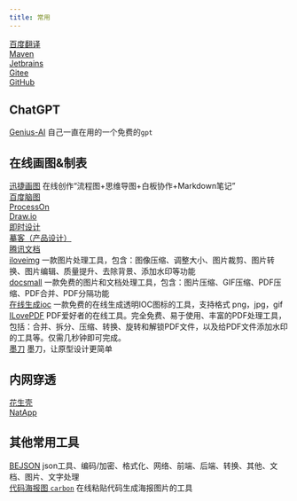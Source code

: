 ```yaml
---
title: 常用
---
```


[百度翻译](https://fanyi.baidu.com/?aldtype=16047#auto/zh) <br>
[Maven](https://mvnrepository.com/) <br>
[Jetbrains](https://www.jetbrains.com/zh-cn/) <br>
[Gitee](https://gitee.com) <br>
[GitHub](https://github.com) <br>

## ChatGPT
[Genius-AI](https://chat.apeto.cn) 自己一直在用的一个免费的`gpt` <br>

## 在线画图&制表
[迅捷画图](https://www.liuchengtu.com/) 在线创作“流程图+思维导图+白板协作+Markdown笔记” <br>
[百度脑图](https://naotu.baidu.com/)  <br>
[ProcessOn](https://www.processon.com/)  <br>
[Draw.io](https://app.diagrams.net/)  <br>
[即时设计](https://js.design/)  <br>
[摹客（产品设计）](https://www.mockplus.cn/)  <br>
[腾讯文档](https://docs.qq.com/)  <br>
[iloveimg](https://www.iloveimg.com/zh-cn) 一款图片处理工具，包含：图像压缩、调整大小、图片裁剪、图片转换、图片编辑、质量提升、去除背景、添加水印等功能 <br>
[docsmall](https://docsmall.com/) 一款免费的图片和文档处理工具，包含：图片压缩、GIF压缩、PDF压缩、PDF合并、PDF分隔功能 <br>
[在线生成ioc](https://www.ico51.cn/) 一款免费的在线生成透明IOC图标的工具，支持格式 png，jpg，gif <br>
[ILovePDF](https://www.ilovepdf.com/zh-cn) PDF爱好者的在线工具。完全免费、易于使用、丰富的PDF处理工具，包括：合并、拆分、压缩、转换、旋转和解锁PDF文件，以及给PDF文件添加水印的工具等。仅需几秒钟即可完成。 <br>
[墨刀](https://modao.cc/brand) 墨刀，让原型设计更简单 <br>

## 内网穿透
[花生壳](https://console.hsk.oray.com/)  <br>
[NatApp](https://natapp.cn/)  <br>

## 其他常用工具
[BEJSON](https://www.bejson.com) json工具、编码/加密、格式化、网络、前端、后端、转换、其他、文档、图片、文字处理 <br>
[代码海报图 `carbon`](https://carbon.now.sh/) 在线粘贴代码生成海报图片的工具 <br>